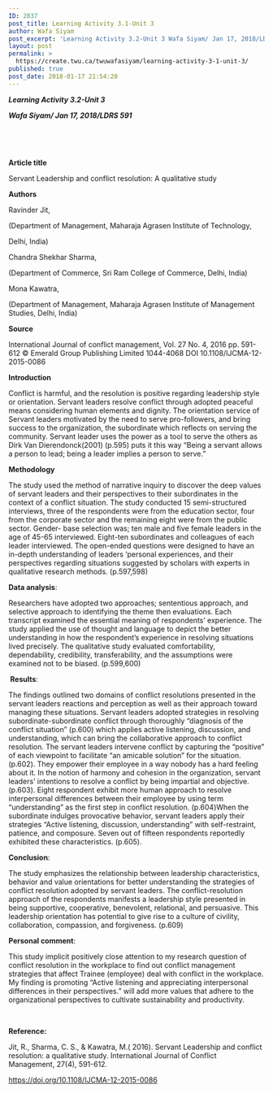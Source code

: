 ```yaml
---
ID: 2837
post_title: Learning Activity 3.1-Unit 3
author: Wafa Siyam
post_excerpt: 'Learning Activity 3.2-Unit 3 Wafa Siyam/ Jan 17, 2018/LDRS 591 &nbsp; &nbsp; Article title Servant Leadership and conflict resolution: A qualitative study Authors Ravinder Jit, (Department of Management, Maharaja Agrasen Institute of Technology, Delhi, India) Chandra Shekhar Sharma, (Department of Commerce, Sri Ram College of Commerce, Delhi, India) Mona Kawatra, (Department of Management, Maharaja Agrasen &hellip; <p><a href="https://create.twu.ca/twuwafasiyam/learning-activity-3-1-unit-3/">Continue reading<span> "Learning Activity 3.1-Unit 3"</span></a></p>'
layout: post
permalink: >
  https://create.twu.ca/twuwafasiyam/learning-activity-3-1-unit-3/
published: true
post_date: 2018-01-17 21:54:20
---
```

<p><strong><em>Learning Activity 3.2-Unit 3</em></strong></p>
<p><strong><em>Wafa Siyam/ Jan 17, 2018/LDRS 591</em></strong></p>
<p>&nbsp;</p>
<p>&nbsp;</p>
<p><strong>Article title</strong></p>
<p>Servant Leadership and conflict resolution: A qualitative study</p>
<p><strong>Authors</strong></p>
<p>Ravinder Jit,</p>
<p>(Department of Management, Maharaja Agrasen Institute of Technology,</p>
<p>Delhi, India)</p>
<p>Chandra Shekhar Sharma,</p>
<p>(Department of Commerce, Sri Ram College of Commerce, Delhi, India)</p>
<p>Mona Kawatra,</p>
<p>(Department of Management, Maharaja Agrasen Institute of Management Studies, Delhi, India)</p>
<p><strong>Source</strong></p>
<p>International Journal of conflict management, Vol. 27 No. 4, 2016 pp. 591-612 © Emerald Group Publishing Limited 1044-4068 DOI 10.1108/IJCMA-12-2015-0086</p>
<p><strong>Introduction</strong></p>
<p>Conflict is harmful, and the resolution is positive regarding leadership style or orientation. Servant leaders resolve conflict through adopted peaceful means considering human elements and dignity. The orientation service of Servant leaders motivated by the need to serve pro-followers, and bring success to the organization, the subordinate which reflects on serving the community. Servant leader uses the power as a tool to serve the others as Dirk Van Dierendonck(2001) (p.595) puts it this way “Being a servant allows a person to lead; being a leader implies a person to serve.”</p>
<p><strong>Methodology</strong></p>
<p>The study used the method of narrative inquiry to discover the deep values of servant leaders and their perspectives to their subordinates in the context of a conflict situation. The study conducted 15 semi-structured interviews, three of the respondents were from the education sector, four from the corporate sector and the remaining eight were from the public sector. Gender- base selection was; ten male and five female leaders in the age of 45-65 interviewed. Eight-ten subordinates and colleagues of each leader interviewed. The open-ended questions were designed to have an in-depth understanding of leaders ‘personal experiences, and their perspectives regarding situations suggested by scholars with experts in qualitative research methods. (p.597,598)</p>
<p><strong>Data analysis</strong>:</p>
<p>Researchers have adopted two approaches; sententious approach, and selective approach to identifying the theme then evaluations. Each transcript examined the essential meaning of respondents’ experience. The study applied the use of thought and language to depict the better understanding in how the respondent’s experience in resolving situations lived precisely. The qualitative study evaluated comfortability, dependability, credibility, transferability, and the assumptions were examined not to be biased. (p.599,600)</p>
<p><strong> </strong><strong>Results</strong>:</p>
<p>The findings outlined two domains of conflict resolutions presented in the servant leaders reactions and perception as well as their approach toward managing these situations. Servant leaders adopted strategies in resolving subordinate-subordinate conflict through thoroughly “diagnosis of the conflict situation” (p.600) which applies active listening, discussion, and understanding, which can bring the collaborative approach to conflict resolution. The servant leaders intervene conflict by capturing the “positive” of each viewpoint to facilitate “an amicable solution” for the situation. (p.602). They empower their employee in a way nobody has a hard feeling about it. In the notion of harmony and cohesion in the organization, servant leaders’ intentions to resolve a conflict by being impartial and objective. (p.603). Eight respondent exhibit more human approach to resolve interpersonal differences between their employee by using term “understanding” as the first step in conflict resolution. (p.604)When the subordinate indulges provocative behavior, servant leaders apply their strategies “Active listening, discussion, understanding” with self-restraint, patience, and composure. Seven out of fifteen respondents reportedly exhibited these characteristics. (p.605).</p>
<p><strong>Conclusion</strong>:</p>
<p>The study emphasizes the relationship between leadership characteristics, behavior and value orientations for better understanding the strategies of conflict resolution adopted by servant leaders. The conflict-resolution approach of the respondents manifests a leadership style presented in being supportive, cooperative, benevolent, relational, and persuasive. This leadership orientation has potential to give rise to a culture of civility, collaboration, compassion, and forgiveness. (p.609)</p>
<p><strong>Personal comment</strong>:</p>
<p>This study implicit positively close attention to my research question of conflict resolution in the workplace to find out conflict management strategies that affect Trainee (employee) deal with conflict in the workplace. My finding is promoting “Active listening and appreciating interpersonal differences in their perspectives.” will add more values that adhere to the organizational perspectives to cultivate sustainability and productivity.</p>
<p>&nbsp;</p>
<p><strong>Reference: </strong></p>
<p>Jit, R., Sharma, C. S., &amp; Kawatra, M.( 2016). Servant Leadership and conflict resolution: a qualitative study. International Journal of Conflict Management, 27(4), 591-612.</p>
<p><a href="https://doi.org/10.1108/IJCMA-12-2015-0086">https://doi.org/10.1108/IJCMA-12-2015-0086</a></p>
<p>&nbsp;</p>
<p>&nbsp;</p>